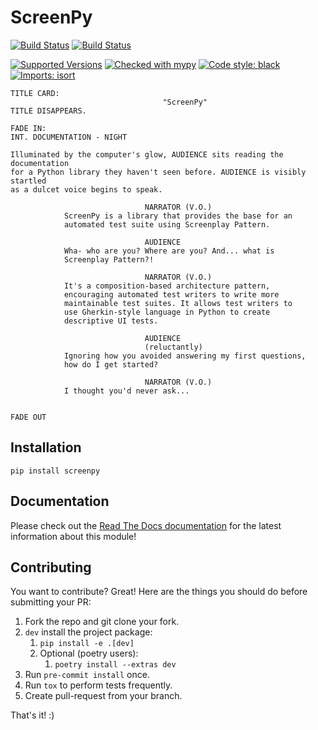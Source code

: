 ScreenPy
========
[![Build Status](../../actions/workflows/tests.yml/badge.svg)](../../actions/workflows/tests.yml)
[![Build Status](../../actions/workflows/lint.yml/badge.svg)](../../actions/workflows/lint.yml)

[![Supported Versions](https://img.shields.io/pypi/pyversions/screenpy.svg)](https://pypi.org/project/screenpy)
[![Checked with mypy](http://www.mypy-lang.org/static/mypy_badge.svg)](http://mypy-lang.org/)
[![Code style: black](https://img.shields.io/badge/code%20style-black-000000.svg)](https://github.com/psf/black)
[![Imports: isort](https://img.shields.io/badge/%20imports-isort-%231674b1?style=flat&labelColor=ef8336)](https://pycqa.github.io/isort/)

```
TITLE CARD:
                                  "ScreenPy"
TITLE DISAPPEARS.
                                                                      FADE IN:
INT. DOCUMENTATION - NIGHT

Illuminated by the computer's glow, AUDIENCE sits reading the documentation
for a Python library they haven't seen before. AUDIENCE is visibly startled
as a dulcet voice begins to speak.

                              NARRATOR (V.O.)
            ScreenPy is a library that provides the base for an
            automated test suite using Screenplay Pattern.

                              AUDIENCE
            Wha- who are you? Where are you? And... what is
            Screenplay Pattern?!

                              NARRATOR (V.O.)
            It's a composition-based architecture pattern,
            encouraging automated test writers to write more
            maintainable test suites. It allows test writers to
            use Gherkin-style language in Python to create
            descriptive UI tests.

                              AUDIENCE
                              (reluctantly)
            Ignoring how you avoided answering my first questions,
            how do I get started?

                              NARRATOR (V.O.)
            I thought you'd never ask...

                                                                      FADE OUT
```


Installation
------------
    pip install screenpy


Documentation
----------
Please check out the [Read The Docs documentation](https://screenpy-docs.readthedocs.io/en/latest/) for the latest information about this module!


Contributing
------------
You want to contribute? Great! Here are the things you should do before submitting your PR:

1. Fork the repo and git clone your fork.
1. `dev` install the project package:
   1. `pip install -e .[dev]` 
   1. Optional (poetry users):
      1. `poetry install --extras dev`
1. Run `pre-commit install` once.
1. Run `tox` to perform tests frequently.
1. Create pull-request from your branch.

That's it! :)
